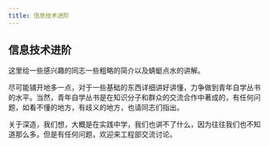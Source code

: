 ```yaml
---
title: 信息技术进阶
---
```

## 信息技术进阶

这里给一些感兴趣的同志一些粗略的简介以及蜻蜓点水的讲解。

尽可能铺开地多一点，对于一些基础的东西详细讲好讲懂，力争做到青年自学丛书的水平。当然，青年自学丛书是在知识分子和群众的交流合作中著成的，有任何问题，如看不懂的地方，有歧义的地方，也请同志们指出。

关于深造，我们想，大概是在实践中学，我们也讲不了什么，因为往往我们也不知道那么多。但是有任何问题，欢迎来工程部交流讨论。
